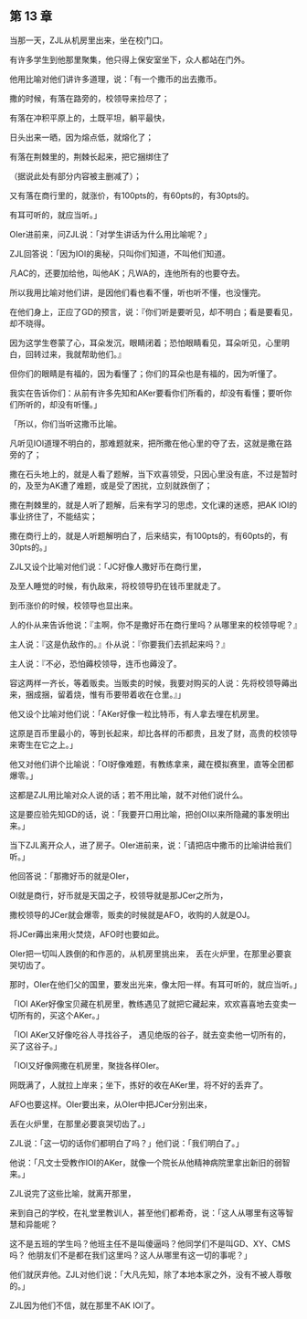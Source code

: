 ## 第 13 章

当那一天，ZJL从机房里出来，坐在校门口。

有许多学生到他那里聚集，他只得上保安室坐下，众人都站在门外。

他用比喻对他们讲许多道理，说：「有一个撒币的出去撒币。

撒的时候，有落在路旁的，校领导来捡尽了；

有落在冲积平原上的，土既平坦，躺平最快，

日头出来一晒，因为熔点低，就熔化了；

有落在荆棘里的，荆棘长起来，把它捆绑住了

（据说此处有部分内容被主删减了）；

又有落在商行里的，就涨价，有100pts的，有60pts的，有30pts的。

有耳可听的，就应当听。」

OIer进前来，问ZJL说：「对学生讲话为什么用比喻呢？」

ZJL回答说：「因为IOI的奥秘，只叫你们知道，不叫他们知道。

凡AC的，还要加给他，叫他AK；凡WA的，连他所有的也要夺去。

所以我用比喻对他们讲，是因他们看也看不懂，听也听不懂，也没懂完。

在他们身上，正应了GD的预言，说：『你们听是要听见，却不明白；看是要看见，却不晓得。

因为这学生卷蒙了心，耳朵发沉，眼睛闭着；恐怕眼睛看见，耳朵听见，心里明白，回转过来，我就帮助他们。』

但你们的眼睛是有福的，因为看懂了；你们的耳朵也是有福的，因为听懂了。

我实在告诉你们：从前有许多先知和AKer要看你们所看的，却没有看懂；要听你们所听的，却没有听懂。」

「所以，你们当听这撒币比喻。

凡听见IOI道理不明白的，那难题就来，把所撒在他心里的夺了去，这就是撒在路旁的了；

撒在石头地上的，就是人看了题解，当下欢喜领受，只因心里没有底，不过是暂时的，及至为AK遭了难题，或是受了困扰，立刻就跌倒了；

撒在荆棘里的，就是人听了题解，后来有学习的思虑，文化课的迷惑，把AK IOI的事业挤住了，不能结实；

撒在商行上的，就是人听题解明白了，后来结实，有100pts的，有60pts的，有30pts的。」

ZJL又设个比喻对他们说：「JC好像人撒好币在商行里，

及至人睡觉的时候，有仇敌来，将校领导扔在钱币里就走了。

到币涨价的时候，校领导也显出来。

人的仆从来告诉他说：『主啊，你不是撒好币在商行里吗？从哪里来的校领导呢？』

主人说：『这是仇敌作的。』仆从说：『你要我们去抓起来吗？』

主人说：『不必，恐怕薅校领导，连币也薅没了。

容这两样一齐长，等着贩卖。当贩卖的时候，我要对购买的人说：先将校领导薅出来，捆成捆，留着烧，惟有币要带着收在仓里。』」

他又设个比喻对他们说：「AKer好像一粒比特币，有人拿去埋在机房里。

这原是百币里最小的，等到长起来，却比各样的币都贵，且发了财，高贵的校领导来寄生在它之上。」

他又对他们讲个比喻说：「OI好像难题，有教练拿来，藏在模拟赛里，直等全团都爆零。」

这都是ZJL用比喻对众人说的话；若不用比喻，就不对他们说什么。

这是要应验先知GD的话，说：「我要开口用比喻，把创OI以来所隐藏的事发明出来。」

当下ZJL离开众人，进了房子。OIer进前来，说：「请把店中撒币的比喻讲给我们听。」

他回答说：「那撒好币的就是OIer，

OI就是商行，好币就是天国之子，校领导就是那JCer之所为，

撒校领导的JCer就会爆零，贩卖的时候就是AFO，收购的人就是OJ。

将JCer薅出来用火焚烧，AFO时也要如此。

OIer把一切叫人跌倒的和作恶的，从机房里挑出来， 丢在火炉里，在那里必要哀哭切齿了。

那时，OIer在他们父的国里，要发出光来，像太阳一样。有耳可听的，就应当听。」

「IOI AKer好像宝贝藏在机房里，教练遇见了就把它藏起来，欢欢喜喜地去变卖一切所有的，买这个AKer。」

「IOI AKer又好像吃谷人寻找谷子， 遇见绝版的谷子，就去变卖他一切所有的，买了这谷子。」

「IOI又好像网撒在机房里，聚拢各样OIer。

网既满了，人就拉上岸来；坐下，拣好的收在AKer里，将不好的丢弃了。

AFO也要这样。OIer要出来，从OIer中把JCer分别出来，

丢在火炉里，在那里必要哀哭切齿了。」

ZJL说：「这一切的话你们都明白了吗？」他们说：「我们明白了。」

他说：「凡文士受教作IOI的AKer，就像一个院长从他精神病院里拿出新旧的弱智来。」

ZJL说完了这些比喻，就离开那里，

来到自己的学校，在礼堂里教训人，甚至他们都希奇，说：「这人从哪里有这等智慧和异能呢？

这不是五班的学生吗？他班主任不是叫傻逼吗？他同学们不是叫GD、XY、CMS吗？ 他朋友们不是都在我们这里吗？这人从哪里有这一切的事呢？」

他们就厌弃他。ZJL对他们说：「大凡先知，除了本地本家之外，没有不被人尊敬的。」

ZJL因为他们不信，就在那里不AK IOI了。
